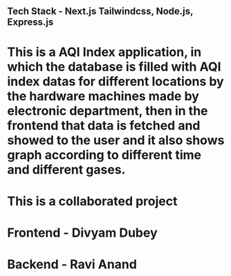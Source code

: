 ## Tech Stack - Next.js Tailwindcss, Node.js, Express.js

# This is a AQI Index application, in which the database is filled with AQI index datas for different locations by the hardware machines made by electronic department, then in the frontend that data is fetched and showed to the user and it also shows graph according to different time and different gases. 

# This is a collaborated project
# Frontend - Divyam Dubey
# Backend - Ravi Anand
